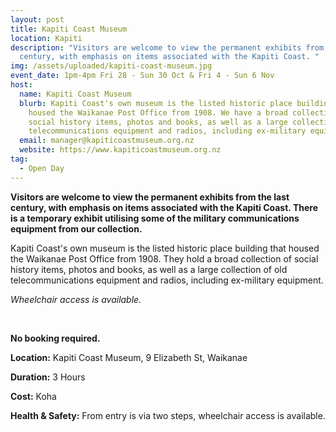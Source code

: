 ```yaml
---
layout: post
title: Kapiti Coast Museum
location: Kapiti
description: "Visitors are welcome to view the permanent exhibits from the last
  century, with emphasis on items associated with the Kapiti Coast. "
img: /assets/uploaded/kapiti-coast-museum.jpg
event_date: 1pm-4pm Fri 28 - Sun 30 Oct & Fri 4 - Sun 6 Nov
host:
  name: Kapiti Coast Museum
  blurb: Kapiti Coast's own museum is the listed historic place building that
    housed the Waikanae Post Office from 1908. We have a broad collection of
    social history items, photos and books, as well as a large collection of old
    telecommunications equipment and radios, including ex-military equipment.
  email: manager@kapiticoastmuseum.org.nz
  website: https://www.kapiticoastmuseum.org.nz
tag:
  - Open Day
---
```

**Visitors are welcome to view the permanent exhibits from the last century, with emphasis on items associated with the Kapiti Coast. There is a temporary exhibit utilising some of the military communications equipment from our collection.**

Kapiti Coast's own museum is the listed historic place building that housed the Waikanae Post Office from 1908. They hold a broad collection of social history items, photos and books, as well as a large collection of old telecommunications equipment and radios, including ex-military equipment.

*Wheelchair access is available.*

<br>

**No booking required.**

**Location:** Kapiti Coast Museum, 9 Elizabeth St, Waikanae

**Duration:** 3 Hours

**Cost:** Koha

**Health & Safety:** From entry is via two steps, wheelchair access is available.